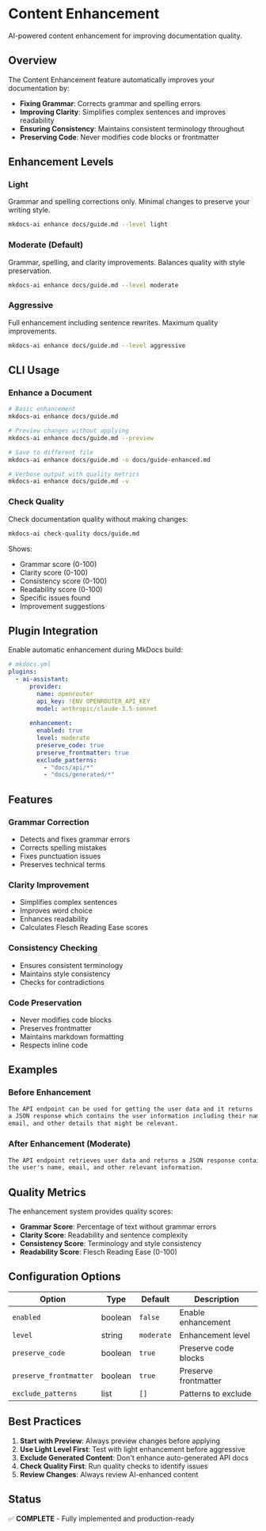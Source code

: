 # Content Enhancement

AI-powered content enhancement for improving documentation quality.

## Overview

The Content Enhancement feature automatically improves your documentation by:

- **Fixing Grammar**: Corrects grammar and spelling errors
- **Improving Clarity**: Simplifies complex sentences and improves readability
- **Ensuring Consistency**: Maintains consistent terminology throughout
- **Preserving Code**: Never modifies code blocks or frontmatter

## Enhancement Levels

### Light
Grammar and spelling corrections only. Minimal changes to preserve your writing style.

```bash
mkdocs-ai enhance docs/guide.md --level light
```

### Moderate (Default)
Grammar, spelling, and clarity improvements. Balances quality with style preservation.

```bash
mkdocs-ai enhance docs/guide.md --level moderate
```

### Aggressive
Full enhancement including sentence rewrites. Maximum quality improvements.

```bash
mkdocs-ai enhance docs/guide.md --level aggressive
```

## CLI Usage

### Enhance a Document

```bash
# Basic enhancement
mkdocs-ai enhance docs/guide.md

# Preview changes without applying
mkdocs-ai enhance docs/guide.md --preview

# Save to different file
mkdocs-ai enhance docs/guide.md -o docs/guide-enhanced.md

# Verbose output with quality metrics
mkdocs-ai enhance docs/guide.md -v
```

### Check Quality

Check documentation quality without making changes:

```bash
mkdocs-ai check-quality docs/guide.md
```

Shows:
- Grammar score (0-100)
- Clarity score (0-100)
- Consistency score (0-100)
- Readability score (0-100)
- Specific issues found
- Improvement suggestions

## Plugin Integration

Enable automatic enhancement during MkDocs build:

```yaml
# mkdocs.yml
plugins:
  - ai-assistant:
      provider:
        name: openrouter
        api_key: !ENV OPENROUTER_API_KEY
        model: anthropic/claude-3.5-sonnet
      
      enhancement:
        enabled: true
        level: moderate
        preserve_code: true
        preserve_frontmatter: true
        exclude_patterns:
          - "docs/api/*"
          - "docs/generated/*"
```

## Features

### Grammar Correction
- Detects and fixes grammar errors
- Corrects spelling mistakes
- Fixes punctuation issues
- Preserves technical terms

### Clarity Improvement
- Simplifies complex sentences
- Improves word choice
- Enhances readability
- Calculates Flesch Reading Ease scores

### Consistency Checking
- Ensures consistent terminology
- Maintains style consistency
- Checks for contradictions

### Code Preservation
- Never modifies code blocks
- Preserves frontmatter
- Maintains markdown formatting
- Respects inline code

## Examples

### Before Enhancement

```markdown
The API endpoint can be used for getting the user data and it returns
a JSON response which contains the user information including their name,
email, and other details that might be relevant.
```

### After Enhancement (Moderate)

```markdown
The API endpoint retrieves user data and returns a JSON response containing
the user's name, email, and other relevant information.
```

## Quality Metrics

The enhancement system provides quality scores:

- **Grammar Score**: Percentage of text without grammar errors
- **Clarity Score**: Readability and sentence complexity
- **Consistency Score**: Terminology and style consistency
- **Readability Score**: Flesch Reading Ease (0-100)

## Configuration Options

| Option | Type | Default | Description |
|--------|------|---------|-------------|
| `enabled` | boolean | `false` | Enable enhancement |
| `level` | string | `moderate` | Enhancement level |
| `preserve_code` | boolean | `true` | Preserve code blocks |
| `preserve_frontmatter` | boolean | `true` | Preserve frontmatter |
| `exclude_patterns` | list | `[]` | Patterns to exclude |

## Best Practices

1. **Start with Preview**: Always preview changes before applying
2. **Use Light Level First**: Test with light enhancement before aggressive
3. **Exclude Generated Content**: Don't enhance auto-generated API docs
4. **Check Quality First**: Run quality checks to identify issues
5. **Review Changes**: Always review AI-enhanced content

## Status

✅ **COMPLETE** - Fully implemented and production-ready

